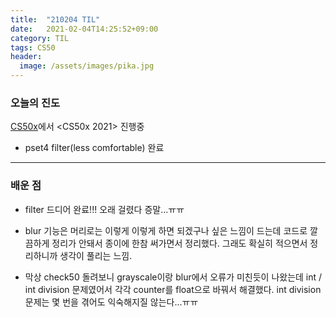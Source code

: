 ```yaml
---
title:  "210204 TIL"
date:   2021-02-04T14:25:52+09:00
category: TIL
tags: CS50
header:
  image: /assets/images/pika.jpg
---
```


<h3>오늘의 진도</h3>

[CS50x](https://cs50.harvard.edu/x/2021/)에서 <CS50x 2021> 진행중

 - pset4 filter(less comfortable) 완료

<hr>

<h3>배운 점</h3>

 - filter 드디어 완료!!! 오래 걸렸다 증말...ㅠㅠ
 
 - blur 기능은 머리로는 이렇게 이렇게 하면 되겠구나 싶은 느낌이 드는데 코드로 깔끔하게 정리가 안돼서 종이에 한참 써가면서 정리했다. 그래도 확실히 적으면서 정리하니까 생각이 풀리는 느낌.
 
 - 막상 check50 돌려보니 grayscale이랑 blur에서 오류가 미친듯이 나왔는데 int / int division 문제였어서 각각 counter를 float으로 바꿔서 해결했다. int division 문제는 몇 번을 겪어도 
 익숙해지질 않는다...ㅠㅠ